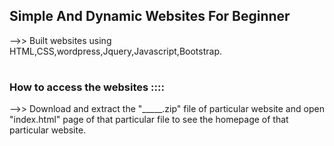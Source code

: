
## Simple And Dynamic Websites For Beginner
-->> Built websites using HTML,CSS,wordpress,Jquery,Javascript,Bootstrap.
#

### How to access the websites ::::
-->> Download and extract the "_____.zip" file of particular website and open "index.html" page of that particular file to see the homepage of that particular website.
#
